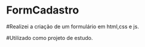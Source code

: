 # FormCadastro
#Realizei a criação de um formulário em html,css e js.

#Utilizado como projeto de estudo.
